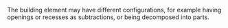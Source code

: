 The building element may have different configurations, for example having openings or recesses as subtractions, or being decomposed into parts.
